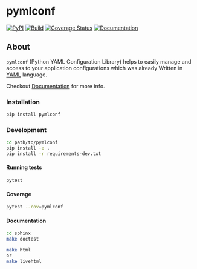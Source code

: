 # pymlconf

[![PyPI](http://img.shields.io/pypi/v/pymlconf.svg)](https://pypi.python.org/pypi/pymlconf)
[![Build](https://github.com/pylover/pymlconf/workflows/Build/badge.svg?branch=master)](https://github.com/pylover/pymlconf/actions)
[![Coverage Status](https://coveralls.io/repos/github/pylover/pymlconf/badge.svg?branch=master)](https://coveralls.io/github/pylover/pymlconf?branch=master)
[![Documentation](https://img.shields.io/badge/Documentation-green)](https://pylover.github.io/pymlconf)


## About

`pymlconf` (Python YAML Configuration Library) helps to easily manage
and access to your application configurations which was already Written
in [YAML](http://pyyaml.org) language.

Checkout [Documentation](https://pylover.github.io/pymlconf) for more info.


### Installation


```bash
pip install pymlconf
```

### Development

```bash
cd path/to/pymlconf
pip install -e .
pip install -r requirements-dev.txt
```

#### Running tests

```bash
pytest
```

#### Coverage

```bash
pytest --cov=pymlconf
```

#### Documentation

```bash
cd sphinx
make doctest
```

```bash
make html
or
make livehtml
```

